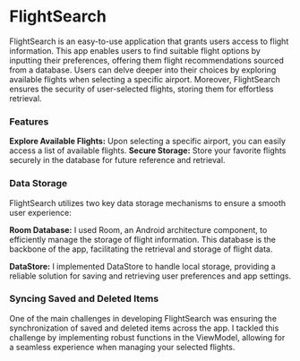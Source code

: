 # FlightSearch
FlightSearch is an easy-to-use application that grants users access to flight information. This app enables users to find suitable flight options by inputting their preferences, offering them flight recommendations sourced from a database. Users can delve deeper into their choices by exploring available flights when selecting a specific airport. Moreover, FlightSearch ensures the security of user-selected flights, storing them for effortless retrieval.

### Features
**Explore Available Flights:** Upon selecting a specific airport, you can easily access a list of available flights.
**Secure Storage:** Store your favorite flights securely in the database for future reference and retrieval.

### Data Storage
FlightSearch utilizes two key data storage mechanisms to ensure a smooth user experience:

**Room Database:** I used Room, an Android architecture component, to efficiently manage the storage of flight information. This database is the backbone of the app, facilitating the retrieval and storage of flight data.

**DataStore:** I implemented DataStore to handle local storage, providing a reliable solution for saving and retrieving user preferences and app settings. 

### Syncing Saved and Deleted Items
One of the main challenges in developing FlightSearch was ensuring the synchronization of saved and deleted items across the app. I tackled this challenge by implementing robust functions in the ViewModel, allowing for a seamless experience when managing your selected flights.
